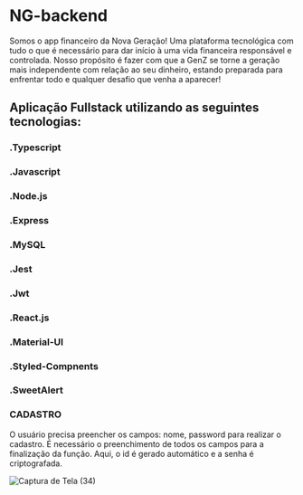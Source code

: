 # NG-backend


Somos o app financeiro da Nova Geração! Uma plataforma tecnológica com tudo o que é necessário para dar início à uma vida financeira responsável e controlada. Nosso propósito é fazer com que a GenZ se torne a geração mais independente com relação ao seu dinheiro, estando preparada para enfrentar todo e qualquer desafio que venha a aparecer!
## Aplicação Fullstack utilizando as seguintes tecnologias:
### .Typescript
### .Javascript
### .Node.js
### .Express
### .MySQL
### .Jest
### .Jwt
### .React.js
### .Material-UI
### .Styled-Compnents
### .SweetAlert

### CADASTRO 
O usuário precisa preencher os campos: nome, password
 para realizar o cadastro. É necessário o preenchimento de todos os campos para a finalização da função. Aqui, o id é gerado automático e a senha é criptografada.
<br>






![Captura de Tela (34)](https://user-images.githubusercontent.com/98975326/236948022-63c6ebea-5089-4473-a1f3-1ccdc79dbf1e.png)
